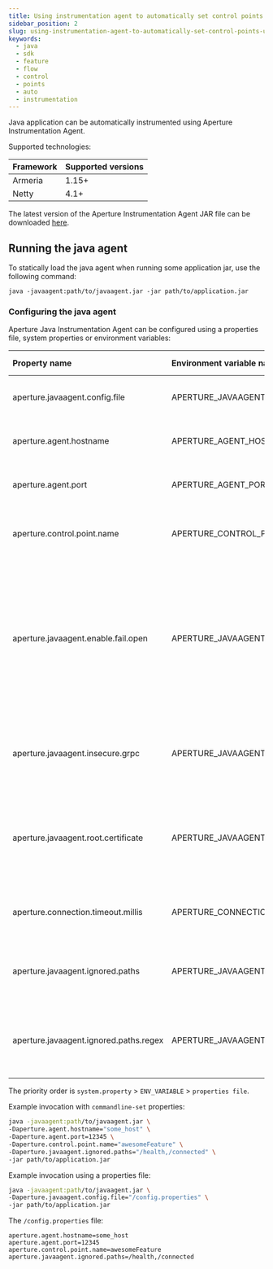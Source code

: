 ```yaml
---
title: Using instrumentation agent to automatically set control points
sidebar_position: 2
slug: using-instrumentation-agent-to-automatically-set-control-points-using-java-sdk
keywords:
  - java
  - sdk
  - feature
  - flow
  - control
  - points
  - auto
  - instrumentation
---
```


Java application can be automatically instrumented using Aperture
Instrumentation Agent.

Supported technologies:

| Framework | Supported versions |
| :-------- | :----------------- |
| Armeria   | 1.15+              |
| Netty     | 4.1+               |

The latest version of the Aperture Instrumentation Agent JAR file can be
downloaded [here][download_link].

## Running the java agent

To statically load the java agent when running some application jar, use the
following command:

`java -javaagent:path/to/javaagent.jar -jar path/to/application.jar`

### Configuring the java agent

Aperture Java Instrumentation Agent can be configured using a properties file,
system properties or environment variables:

<!-- vale off -->

| Property name                          | Environment variable name              | Default value | Description                                                                                                                                                                            |
| :------------------------------------- | :------------------------------------- | :------------ | :------------------------------------------------------------------------------------------------------------------------------------------------------------------------------------- |
| aperture.javaagent.config.file         | APERTURE_JAVAAGENT_CONFIG_FILE         |               | Path to a file containing configuration properties                                                                                                                                     |
| aperture.agent.hostname                | APERTURE_AGENT_HOSTNAME                | localhost     | Hostname of Aperture Agent to connect to                                                                                                                                               |
| aperture.agent.port                    | APERTURE_AGENT_PORT                    | 8089          | Port of Aperture Agent to connect to                                                                                                                                                   |
| aperture.control.point.name            | APERTURE_CONTROL_POINT_NAME            |               | (Required) Name of the control point this agent represents                                                                                                                             |
| aperture.javaagent.enable.fail.open    | APERTURE_JAVAAGENT_ENABLE_FAIL_OPEN    | true          | Sets the fail-open behavior for the client when the Aperture Agent is unreachable. <br /> If set to true, all traffic will pass through; if set to false, all traffic will be blocked. |
| aperture.javaagent.insecure.grpc       | APERTURE_JAVAAGENT_INSECURE_GRPC       | true          | Whether gRPC connection to Aperture Agent should be over plaintext                                                                                                                     |
| aperture.javaagent.root.certificate    | APERTURE_JAVAAGENT_ROOT_CERTIFICATE    |               | Path to a file containing root certificate to be used <br /> (insecure connection must be disabled)                                                                                    |
| aperture.connection.timeout.millis     | APERTURE_CONNECTION_TIMEOUT_MILLIS     | 1000          | Aperture Agent connection timeout in milliseconds                                                                                                                                      |
| aperture.javaagent.ignored.paths       | APERTURE_JAVAAGENT_IGNORED_PATHS       |               | Comma-separated list of paths that should not start a flow                                                                                                                             |
| aperture.javaagent.ignored.paths.regex | APERTURE_JAVAAGENT_IGNORED_PATHS_REGEX |               | Whether the configured ignored paths should be read as regular expressions                                                                                                             |

<!-- vale on -->

The priority order is `system.property` > `ENV_VARIABLE` > `properties file`.

Example invocation with `commandline-set` properties:

```sh
java -javaagent:path/to/javaagent.jar \
-Daperture.agent.hostname="some_host" \
-Daperture.agent.port=12345 \
-Daperture.control.point.name="awesomeFeature" \
-Daperture.javaagent.ignored.paths="/health,/connected" \
-jar path/to/application.jar
```

Example invocation using a properties file:

```sh
java -javaagent:path/to/javaagent.jar \
-Daperture.javaagent.config.file="/config.properties" \
-jar path/to/application.jar
```

The `/config.properties` file:

```properties
aperture.agent.hostname=some_host
aperture.agent.port=12345
aperture.control.point.name=awesomeFeature
aperture.javaagent.ignored.paths=/health,/connected
```

[download_link]:
  https://repo1.maven.org/maven2/com/fluxninja/aperture/aperture-javaagent
